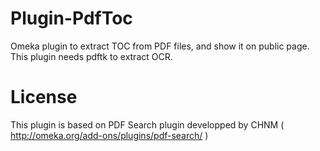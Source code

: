 Plugin-PdfToc
=============

Omeka plugin to extract TOC from PDF files, and show it on public page. This plugin needs pdftk to extract OCR.

License
=======
This plugin is based on PDF Search plugin developped by CHNM ( http://omeka.org/add-ons/plugins/pdf-search/ )
